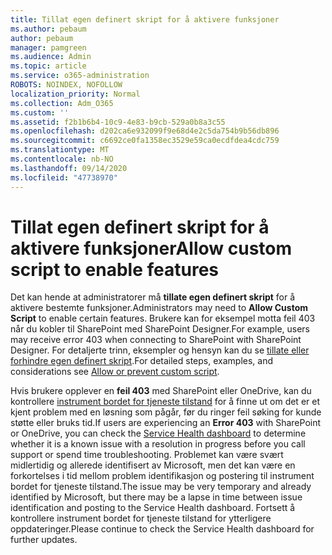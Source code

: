 ```yaml
---
title: Tillat egen definert skript for å aktivere funksjoner
ms.author: pebaum
author: pebaum
manager: pamgreen
ms.audience: Admin
ms.topic: article
ms.service: o365-administration
ROBOTS: NOINDEX, NOFOLLOW
localization_priority: Normal
ms.collection: Adm_O365
ms.custom: ''
ms.assetid: f2b1b6b4-10c9-4e83-b9cb-529a0b8a3c55
ms.openlocfilehash: d202ca6e932099f9e68d4e2c5da754b9b56db896
ms.sourcegitcommit: c6692ce0fa1358ec3529e59ca0ecdfdea4cdc759
ms.translationtype: MT
ms.contentlocale: nb-NO
ms.lasthandoff: 09/14/2020
ms.locfileid: "47738970"
---
```

# <a name="allow-custom-script-to-enable-features"></a><span data-ttu-id="35df6-102">Tillat egen definert skript for å aktivere funksjoner</span><span class="sxs-lookup"><span data-stu-id="35df6-102">Allow custom script to enable features</span></span>

<span data-ttu-id="35df6-103">Det kan hende at administratorer må **tillate egen definert skript** for å aktivere bestemte funksjoner.</span><span class="sxs-lookup"><span data-stu-id="35df6-103">Administrators may need to **Allow Custom Script** to enable certain features.</span></span> <span data-ttu-id="35df6-104">Brukere kan for eksempel motta feil 403 når du kobler til SharePoint med SharePoint Designer.</span><span class="sxs-lookup"><span data-stu-id="35df6-104">For example, users may receive error 403 when connecting to SharePoint with SharePoint Designer.</span></span> <span data-ttu-id="35df6-105">For detaljerte trinn, eksempler og hensyn kan du se [tillate eller forhindre egen definert skript](https://docs.microsoft.com/sharepoint/allow-or-prevent-custom-script).</span><span class="sxs-lookup"><span data-stu-id="35df6-105">For detailed steps, examples, and considerations see [Allow or prevent custom script](https://docs.microsoft.com/sharepoint/allow-or-prevent-custom-script).</span></span>

<span data-ttu-id="35df6-106">Hvis brukere opplever en **feil 403** med SharePoint eller OneDrive, kan du kontrollere [instrument bordet for tjeneste tilstand](https://admin.microsoft.com/AdminPortal/Home#/servicehealth) for å finne ut om det er et kjent problem med en løsning som pågår, før du ringer feil søking for kunde støtte eller bruks tid.</span><span class="sxs-lookup"><span data-stu-id="35df6-106">If users are experiencing an **Error 403** with SharePoint or OneDrive, you can check the [Service Health dashboard](https://admin.microsoft.com/AdminPortal/Home#/servicehealth) to determine whether it is a known issue with a resolution in progress before you call support or spend time troubleshooting.</span></span> <span data-ttu-id="35df6-107">Problemet kan være svært midlertidig og allerede identifisert av Microsoft, men det kan være en forkortelses i tid mellom problem identifikasjon og postering til instrument bordet for tjeneste tilstand.</span><span class="sxs-lookup"><span data-stu-id="35df6-107">The issue may be very temporary and already identified by Microsoft, but there may be a lapse in time between issue identification and posting to the Service Health dashboard.</span></span> <span data-ttu-id="35df6-108">Fortsett å kontrollere instrument bordet for tjeneste tilstand for ytterligere oppdateringer.</span><span class="sxs-lookup"><span data-stu-id="35df6-108">Please continue to check the Service Health dashboard for further updates.</span></span>

